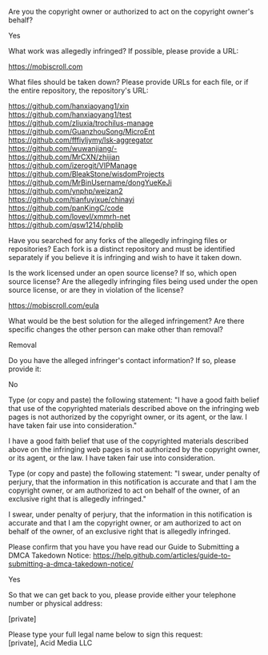Are you the copyright owner or authorized to act on the copyright owner's behalf?  

Yes  
  
What work was allegedly infringed? If possible, please provide a URL:  

https://mobiscroll.com  
  
What files should be taken down? Please provide URLs for each file, or if the entire repository, the repository's URL:  

https://github.com/hanxiaoyang1/xin  
https://github.com/hanxiaoyang1/test  
https://github.com/zliuxia/trochilus-manage  
https://github.com/GuanzhouSong/MicroEnt  
https://github.com/fffiyljymy/lsk-aggregator  
https://github.com/wuwanjiang/-  
https://github.com/MrCXN/zhijian  
https://github.com/izerogit/VIPManage  
https://github.com/BleakStone/wisdomProjects  
https://github.com/MrBinUsername/dongYueKeJi  
https://github.com/ynphp/weizan2  
https://github.com/tianfuyixue/chinayi  
https://github.com/panKingC/code  
https://github.com/lovevl/xmmrh-net  
https://github.com/qsw1214/phplib  
  
Have you searched for any forks of the allegedly infringing files or repositories? Each fork is a distinct repository and must be identified separately if you believe it is infringing and wish to have it taken down.  
  
Is the work licensed under an open source license? If so, which open source license? Are the allegedly infringing files being used under the open source license, or are they in violation of the license? 

https://mobiscroll.com/eula  
  
What would be the best solution for the alleged infringement? Are there specific changes the other person can make other than removal? 

Removal  
  
Do you have the alleged infringer's contact information? If so, please provide it:  

No  
  
Type (or copy and paste) the following statement: "I have a good faith belief that use of the copyrighted materials described above on the infringing web pages is not authorized by the copyright owner, or its agent, or the law. I have taken fair use into consideration."  

I have a good faith belief that use of the copyrighted materials described above on the infringing web pages is not authorized by the copyright owner, or its agent, or the law. I have taken fair use into consideration.  
  
Type (or copy and paste) the following statement: "I swear, under penalty of perjury, that the information in this notification is accurate and that I am the copyright owner, or am authorized to act on behalf of the owner, of an exclusive right that is allegedly infringed."  

I swear, under penalty of perjury, that the information in this notification is accurate and that I am the copyright owner, or am authorized to act on behalf of the owner, of an exclusive right that is allegedly infringed.  
  
Please confirm that you have you have read our Guide to Submitting a DMCA Takedown Notice: https://help.github.com/articles/guide-to-submitting-a-dmca-takedown-notice/  

Yes  
  
So that we can get back to you, please provide either your telephone number or physical address:  

[private]  
  
Please type your full legal name below to sign this request:  
[private], Acid Media LLC  
